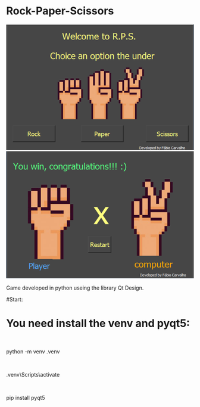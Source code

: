 # Rock-Paper-Scissors
 
<img src="img/home.PNG">
<br>
<img src="img/game.PNG">

<p>Game developed in python useing the library Qt Design.</p>

#Start:

<h1>You need install the venv and pyqt5:</h1>
<br>
<p>python -m venv .venv </p>
<br>
<p>.venv\Scripts\activate</p>
<br>
<p>pip install pyqt5</p>
